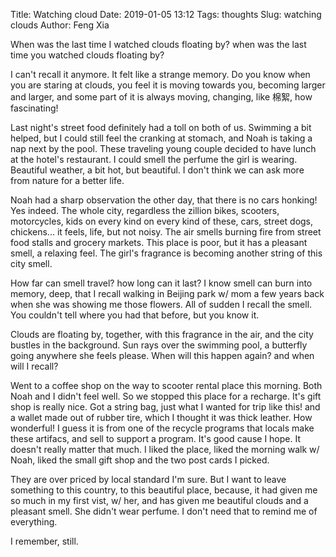 Title: Watching cloud
Date: 2019-01-05 13:12
Tags: thoughts
Slug: watching clouds
Author: Feng Xia

When was the last time I watched clouds floating by? when was the last
time you watched clouds floating by?

I can't recall it anymore. It felt like a strange memory. Do you know
when you are staring at clouds, you feel it is moving towards you,
becoming larger and larger, and some part of it is always moving,
changing, like 棉絮, how fascinating!

Last night's street food definitely had a toll on both of us. Swimming
a bit helped, but I could still feel the cranking at stomach, and Noah
is taking a nap next by the pool. These traveling young couple decided
to have lunch at the hotel's restaurant. I could smell the perfume
the girl is wearing. Beautiful weather, a bit hot, but beautiful. I
don't think we can ask more from nature for a better life. 

Noah had a sharp observation the other day, that there is no cars
honking! Yes indeed. The whole city, regardless the zillion bikes,
scooters, motorcycles, kids on every kind on every kind of these,
cars, street dogs, chickens... it feels, life, but not noisy. The air
smells burning fire from street food stalls and grocery markets. This
place is poor, but it has a pleasant smell, a relaxing feel. The
girl's fragrance is becoming another string of this city smell.

How far can smell travel? how long can it last? I know smell can burn
into memory, deep, that I recall walking in Beijing park w/ mom a few
years back when she was showing me those flowers. All of sudden I
recall the smell. You couldn't tell where you had that before, but you
know it. 

Clouds are floating by, together, with this fragrance in the air, and
the city bustles in the background. Sun rays over the swimming pool, a
butterfly going anywhere she feels please. When will this happen
again? and when will I recall? 

Went to a coffee shop on the way to scooter rental place this
morning. Both Noah and I didn't feel well. So we stopped this place
for a recharge. It's gift shop is really nice. Got a string bag, just
what I wanted for trip like this! and a wallet made out of rubber
tire, which I thought it was thick leather. How wonderful! I guess it
is from one of the recycle programs that locals make these artifacs,
and sell to support a program. It's good cause I hope. It doesn't
really matter that much. I liked the place, liked the morning walk w/
Noah, liked the small gift shop and the two post cards I picked. 

They are over priced by local standard I'm sure. But I want to leave
something to this country, to this beautiful place, because, it had
given me so much in my first vist, w/ her, and has given me beautiful
clouds and a pleasant smell. She didn't wear perfume. I don't need
that to remind me of everything.

I remember, still.

